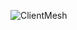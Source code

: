 ![ClientMesh](https://github.com/yuankong666/Ultimate-RAT-Collection/assets/128066597/d921b198-8f67-4c34-8aa1-36b71faa4284)
